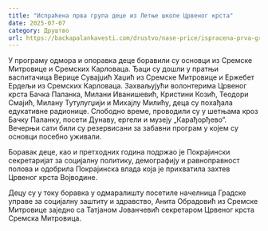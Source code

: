 ```yaml
---
title: "Испраћена прва група деце из Летње школе Црвеног крста"
date: 2025-07-07
category: Друштво
url: https://backapalankavesti.com/drustvo/nase-price/ispracena-prva-grupa-dece-iz-letnje-skole-crvenog-krsta/
---
```


У програму одмора и опоравка деце боравили су основци из Сремске Митровице и Сремских Карловаца. Ђаци су дошли у пратњи васпитачица Верице Сувајџић Хаџић из Сремске Митровице и Ержебет Ердељи из Сремских Карловаца. Захваљујући волонтерима Црвеног крста Бачка Паланка, Милани Иванишевић, Кристини Козић, Теодори Смајић, Милану Тутулугџији и Михајлу Милићу, деца су похађала едукативне радионице. Слободно време, проводили су у шетњама кроз Бачку Паланку, посети Дунаву, ергели и музеју „Карађорђево“. Вечерњи сати били су резервисани за забавни програм у којем су основци посебно уживали.

Боравак деце, као и претходних година подржаo је Покрајински секретаријат за социјалну политику, демографију и равноправност полова и одобрила Покрајинска влада која је прихватила захтев Црвеног крста Војводине.

Децу су у току боравка у одмаралишту посетиле начелница Градске управе за социјалну заштиту и здравство, Анита Обрадовић из Сремске Митровице заједно са Татјаном Јованчевић секретаром Црвеног крста Сремска Митровица.
